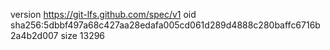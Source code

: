 version https://git-lfs.github.com/spec/v1
oid sha256:5dbbf497a68c427aa28edafa005cd061d289d4888c280baffc6716b2a4b2d007
size 13296
